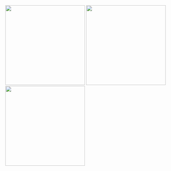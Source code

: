 <img width="250" src="https://user-images.githubusercontent.com/42035944/171399952-7f43dcae-6021-4586-ad6b-81dcb365eb22.png">
<img width="250" src="https://user-images.githubusercontent.com/42035944/171400182-dec553d6-f02e-4d57-9b3b-567a3ccde2ce.png">
<img width="250" src="https://user-images.githubusercontent.com/42035944/171400351-da544a81-5d1f-4abc-bcf5-e4148b710d5d.png">

